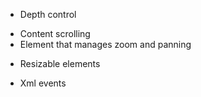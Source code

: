 - Depth control

+ Content scrolling
+ Element that manages zoom and panning

- Resizable elements

- Xml events